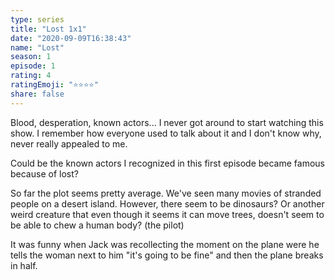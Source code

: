 ```yaml
---
type: series
title: "Lost 1x1"
date: "2020-09-09T16:38:43"
name: "Lost"
season: 1
episode: 1
rating: 4
ratingEmoji: "⭐️⭐️⭐️⭐️"
share: false
---
```


Blood, desperation, known actors... I never got around to start watching this show. I remember how everyone used to talk about it and I don't know why, never really appealed to me.

Could be the known actors I recognized in this first episode became famous because of lost?

So far the plot seems pretty average. We've seen many movies of stranded people on a desert island. However, there seem to be dinosaurs? Or another weird creature that even though it seems it can move trees, doesn't seem to be able to chew a human body? (the pilot)

It was funny when Jack was recollecting the moment on the plane were he tells the woman next to him "it's going to be fine" and then the plane breaks in half.
